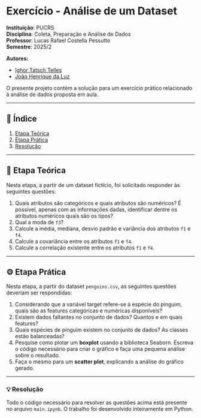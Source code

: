 # Exercício - Análise de um Dataset

**Instituição**: PUCRS  
**Disciplina**: Coleta, Preparação e Análise de Dados  
**Professor**: Lucas Rafael Costella Pessutto  
**Semestre**: 2025/2  

**Autores:**  
- [Ighor Tatsch Telles](https://github.com/ighortelles)  
- [João Henrique da Luz](https://github.com/Joao-H-Luz)  

O presente projeto contém a solução para um exercício prático relacionado à análise de dados proposta em aula.  

---

## 📌 Índice
1. [Etapa Teórica](#etapa-teórica)  
2. [Etapa Prática](#etapa-prática)  
3. [Resolução](#-resolução)  

---

## 📖 Etapa Teórica

Nesta etapa, a partir de um dataset fictício, foi solicitado responder às seguintes questões:

1. Quais atributos são categóricos e quais atributos são numéricos? É possível, apenas com as informações dadas, identificar dentre os atributos numéricos quais são os tipos?  
2. Qual a moda de `f3`?  
3. Calcule a média, mediana, desvio padrão e variância dos atributos `f1` e `f4`.  
4. Calcule a covariância entre os atributos `f1` e `f4`.  
5. Calcule a correlação existente entre os atributos `f1` e `f4`.  

---

## ⚙️ Etapa Prática

Nesta etapa, a partir do dataset `penguins.csv`, as seguintes questões deveriam ser respondidas:

1. Considerando que a variável target refere-se à espécie do pinguim, quais são as features categóricas e numéricas disponíveis?  
2. Existem dados faltantes no conjunto de dados? Quantos e em quais features?  
3. Quais espécies de pinguim existem no conjunto de dados? As classes estão balanceadas?  
4. Pesquise como plotar um **boxplot** usando a biblioteca Seaborn. Escreva o código necessário para criar o gráfico e faça uma pequena análise sobre o resultado.  
5. Faça o mesmo para um **scatter plot**, explicando a análise do gráfico gerado.  

---

### 💡 Resolução
Todo o código necessário para resolver as questões acima está presente no arquivo `main.ipynb`. O trabalho foi desenvolvido inteiramente em Python.
